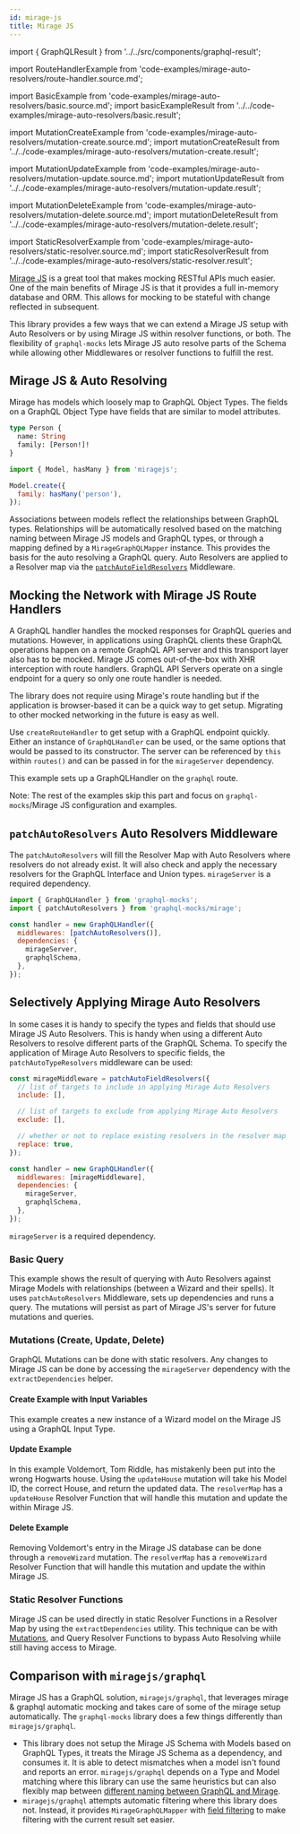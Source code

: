 ```yaml
---
id: mirage-js
title: Mirage JS
---
```


import { GraphQLResult } from '../../src/components/graphql-result';

import RouteHandlerExample from 'code-examples/mirage-auto-resolvers/route-handler.source.md';

import BasicExample from 'code-examples/mirage-auto-resolvers/basic.source.md';
import basicExampleResult from '../../code-examples/mirage-auto-resolvers/basic.result';

import MutationCreateExample from 'code-examples/mirage-auto-resolvers/mutation-create.source.md';
import mutationCreateResult from '../../code-examples/mirage-auto-resolvers/mutation-create.result';

import MutationUpdateExample from 'code-examples/mirage-auto-resolvers/mutation-update.source.md';
import mutationUpdateResult from '../../code-examples/mirage-auto-resolvers/mutation-update.result';

import MutationDeleteExample from 'code-examples/mirage-auto-resolvers/mutation-delete.source.md';
import mutationDeleteResult from '../../code-examples/mirage-auto-resolvers/mutation-delete.result';

import StaticResolverExample from 'code-examples/mirage-auto-resolvers/static-resolver.source.md';
import staticResolverResult from '../../code-examples/mirage-auto-resolvers/static-resolver.result';

[Mirage JS](https://miragejs.com/) is a great tool that makes mocking
RESTful APIs much easier. One of the main benefits of Mirage JS is that it
provides a full in-memory database and ORM. This allows for mocking to be
stateful with change reflected in subsequent.

This library provides a few ways that we can extend a Mirage JS setup with Auto
Resolvers or by using Mirage JS within resolver functions, or both. The
flexibility of `graphql-mocks` lets Mirage JS auto resolve parts of the
Schema while allowing other Middlewares or resolver functions to fulfill the rest.

## Mirage JS & Auto Resolving

Mirage has models which loosely map to GraphQL Object Types. The fields on a
GraphQL Object Type have fields that are similar to model attributes.

```graphql
type Person {
  name: String
  family: [Person!]!
}
```

```js
import { Model, hasMany } from 'miragejs';

Model.create({
  family: hasMany('person'),
});
```

Associations between models reflect the relationships between GraphQL types.
Relationships will be automatically resolved based on the matching naming
between Mirage JS models and GraphQL types, or through a mapping defined by a
`MirageGraphQLMapper` instance. This provides the basis for the auto resolving a
GraphQL query. Auto Resolvers are applied to a Resolver map via the
[`patchAutoFieldResolvers`](#patchautoresolvers-auto-resolvers-middleware) Middleware.

## Mocking the Network with Mirage JS Route Handlers

A GraphQL handler handles the mocked responses for GraphQL queries and
mutations. However, in applications using GraphQL clients these GraphQL operations
happen on a remote GraphQL API server and this transport layer also has to be
mocked. Mirage JS comes out-of-the-box with XHR interception with route handlers.
GraphQL API Servers operate on a single endpoint for a query so only one
route handler is needed.

The library does not require using Mirage's route handling but if the
application is browser-based it can be a quick way to get setup. Migrating to
other mocked networking in the future is easy as well.

Use `createRouteHandler` to get setup with a GraphQL endpoint quickly. Either
an instance of `GraphQLHandler` can be used, or the same options that would be
passed to its constructor. The server can be referenced by `this` within
`routes()` and can be passed in for the `mirageServer` dependency.

<RouteHandlerExample />

This example sets up a GraphQLHandler on the `graphql` route.

Note: The rest of the examples skip this part and focus on `graphql-mocks`/Mirage JS configuration and examples.

## `patchAutoResolvers` Auto Resolvers Middleware

The `patchAutoResolvers` will fill the Resolver Map with Auto Resolvers where resolvers do not
already exist. It will also check and apply the necessary resolvers for the
GraphQL Interface and Union types. `mirageServer` is a required dependency.

```js
import { GraphQLHandler } from 'graphql-mocks';
import { patchAutoResolvers } from 'graphql-mocks/mirage';

const handler = new GraphQLHandler({
  middlewares: [patchAutoResolvers()],
  dependencies: {
    mirageServer,
    graphqlSchema,
  },
});
```

## Selectively Applying Mirage Auto Resolvers

In some cases it is handy to specify the types and fields that should use
Mirage JS Auto Resolvers. This is handy when using a different Auto Resolvers to resolve
different parts of the GraphQL Schema. To specify the application of Mirage Auto Resolvers to specific fields, the
`patchAutoTypeResolvers` middleware can be used:

```js
const mirageMiddleware = patchAutoFieldResolvers({
  // list of targets to include in applying Mirage Auto Resolvers
  include: [],

  // list of targets to exclude from applying Mirage Auto Resolvers
  exclude: [],

  // whether or not to replace existing resolvers in the resolver map
  replace: true,
});

const handler = new GraphQLHandler({
  middlewares: [mirageMiddleware],
  dependencies: {
    mirageServer,
    graphqlSchema,
  },
});
```

`mirageServer` is a required dependency.

### Basic Query
This example shows the result of querying with Auto Resolvers against Mirage
Models with relationships (between a Wizard and their spells). It uses
`patchAutoResolvers` Middleware, sets up dependencies and runs a query. The
mutations will persist as part of Mirage JS's server for future mutations and queries.

<BasicExample/>
<GraphQLResult result={basicExampleResult} />

### Mutations (Create, Update, Delete)

GraphQL Mutations can be done with static resolvers. Any changes to Mirage JS
can be done by accessing the `mirageServer` dependency with the
`extractDependencies` helper.

#### Create Example with Input Variables

This example creates a new instance of a Wizard model on the Mirage JS using a
GraphQL Input Type.

<MutationCreateExample/>
<GraphQLResult result={mutationCreateResult} />

#### Update Example

In this example Voldemort, Tom Riddle, has mistakenly been put into the wrong
Hogwarts house. Using the `updateHouse` mutation will take his Model ID, the
correct House, and return the updated data. The `resolverMap` has a
`updateHouse` Resolver Function that will handle this mutation and update the
within Mirage JS.

<MutationUpdateExample/>
<GraphQLResult result={mutationUpdateResult} />

#### Delete Example

Removing Voldemort's entry in the Mirage JS database can be done through a
`removeWizard` mutation. The `resolverMap` has a `removeWizard` Resolver
Function that will handle this mutation and update the within Mirage JS.

<MutationDeleteExample/>
<GraphQLResult result={mutationDeleteResult} />

### Static Resolver Functions

Mirage JS can be used directly in static Resolver Functions in a Resolver Map by
using the `extractDependencies` utility. This technique can be with
[Mutations](#mutations-create-update-delete), and Query Resolver Functions to
bypass Auto Resolving whiile still having access to Mirage.

<StaticResolverExample />
<GraphQLResult result={staticResolverResult} />

## Comparison with `miragejs/graphql`

Mirage JS has a GraphQL solution, `miragejs/graphql`, that leverages
mirage & graphql automatic mocking and takes care of some of the mirage setup
automatically. The `graphql-mocks` library does a few things differently than
`miragejs/graphql`.

- This library does not setup the Mirage JS Schema with Models based on GraphQL
  Types, it treats the Mirage JS Schema as a dependency, and consumes it. It is
  able to detect mismatches when a model isn't found and reports an error.
  `miragejs/graphql` depends on a Type and Model matching where this library can
  use the same heuristics but can also flexibly map between [different naming
  between GraphQL and Mirage](#mapping-types-and-fields).
- `miragejs/graphql` attempts automatic filtering where this library does not.
  Instead, it provides `MirageGraphQLMapper` with [field
  filtering](#field-filtering) to make filtering with the current result set easier.

